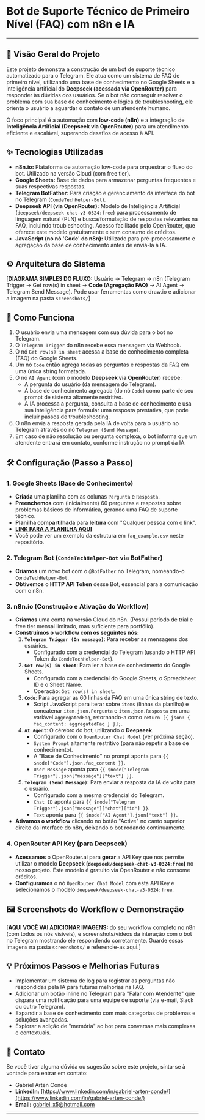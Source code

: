 # Bot de Suporte Técnico de Primeiro Nível (FAQ) com n8n e IA

---

## 🚀 Visão Geral do Projeto

Este projeto demonstra a construção de um bot de suporte técnico automatizado para o Telegram. Ele atua como um sistema de FAQ de primeiro nível, utilizando uma base de conhecimento no Google Sheets e a inteligência artificial do **Deepseek (acessada via OpenRouter)** para responder às dúvidas dos usuários. Se o bot não conseguir resolver o problema com sua base de conhecimento e lógica de troubleshooting, ele orienta o usuário a aguardar o contato de um atendente humano.

O foco principal é a automação com **low-code (n8n)** e a integração de **Inteligência Artificial (Deepseek via OpenRouter)** para um atendimento eficiente e escalável, superando desafios de acesso à API.

## ✨ Tecnologias Utilizadas

* **n8n.io:** Plataforma de automação low-code para orquestrar o fluxo do bot. Utilizado na versão Cloud (com free tier).
* **Google Sheets:** Base de dados para armazenar perguntas frequentes e suas respectivas respostas.
* **Telegram BotFather:** Para criação e gerenciamento da interface do bot no Telegram (`CondeTechHelper-Bot`).
* **Deepseek API (via OpenRouter):** Modelo de Inteligência Artificial (`deepseek/deepseek-chat-v3-0324:free`) para processamento de linguagem natural (PLN) e busca/formulação de respostas relevantes na FAQ, incluindo troubleshooting. Acesso facilitado pelo OpenRouter, que oferece este modelo gratuitamente e sem consumo de créditos.
* **JavaScript (no nó 'Code' do n8n):** Utilizado para pré-processamento e agregação da base de conhecimento antes de enviá-la à IA.

## ⚙️ Arquitetura do Sistema

[**DIAGRAMA SIMPLES DO FLUXO:** Usuário -> Telegram -> n8n (Telegram Trigger -> Get row(s) in sheet -> **Code (Agregação FAQ)** -> AI Agent -> Telegram Send Message). Pode usar ferramentas como draw.io e adicionar a imagem na pasta `screenshots/`]

## 🚀 Como Funciona

1.  O usuário envia uma mensagem com sua dúvida para o bot no Telegram.
2.  O `Telegram Trigger` do n8n recebe essa mensagem via Webhook.
3.  O nó `Get row(s) in sheet` acessa a base de conhecimento completa (FAQ) do Google Sheets.
4.  Um nó `Code` então agrega todas as perguntas e respostas da FAQ em uma única string formatada.
5.  O nó `AI Agent` (com o modelo **Deepseek via OpenRouter**) recebe:
    * A pergunta do usuário (da mensagem do Telegram).
    * A base de conhecimento agregada (do nó `Code`) como parte de seu prompt de sistema altamente restritivo.
    * A IA processa a pergunta, consulta a base de conhecimento e usa sua inteligência para formular uma resposta prestativa, que pode incluir passos de troubleshooting.
6.  O n8n envia a resposta gerada pela IA de volta para o usuário no Telegram através do nó `Telegram (Send Message)`.
7.  Em caso de não resolução ou pergunta complexa, o bot informa que um atendente entrará em contato, conforme instrução no prompt da IA.

## 🛠️ Configuração (Passo a Passo)

### 1. Google Sheets (Base de Conhecimento)

* **Criada** uma planilha com as colunas `Pergunta` e `Resposta`.
* **Preenchemos** com (inicialmente) 60 perguntas e respostas sobre problemas básicos de informática, gerando uma FAQ de suporte técnico.
* **Planilha compartilhada** para **leitura** com "Qualquer pessoa com o link".
* **[LINK PARA A PLANILHA AQUI](https://docs.google.com/spreadsheets/d/1dsOyz_VSDe_pBo9hRvWSaxJHNKUAvocDUNoGwk4yuvI/edit?usp=sharing)**
* Você pode ver um exemplo da estrutura em `faq_example.csv` neste repositório.

### 2. Telegram Bot (`CondeTechHelper-Bot` via BotFather)

* **Criamos** um novo bot com o `@BotFather` no Telegram, nomeando-o `CondeTechHelper-Bot`.
* **Obtivemos** o **HTTP API Token** desse Bot, essencial para a comunicação com o n8n.

### 3. n8n.io (Construção e Ativação do Workflow)

* **Criamos** uma conta na versão Cloud do n8n. (Possui período de trial e free tier mensal limitado, mas suficiente para portfólio).
* **Construímos o workflow com os seguintes nós:**
    1.  **`Telegram Trigger (On message)`**: Para receber as mensagens dos usuários.
        * Configurado com a credencial do Telegram (usando o HTTP API Token do `CondeTechHelper-Bot`).
    2.  **`Get row(s) in sheet`**: Para ler a base de conhecimento do Google Sheets.
        * Configurado com a credencial do Google Sheets, o Spreadsheet ID e o Sheet Name.
        * Operação: `Get row(s) in sheet`.
    3.  **`Code`**: Para agregar as 60 linhas da FAQ em uma única string de texto.
        * Script JavaScript para iterar sobre `items` (linhas da planilha) e concatenar `item.json.Pergunta` e `item.json.Resposta` em uma variável `aggregatedFaq`, retornando-a como `return [{ json: { faq_content: aggregatedFaq } }];`.
    4.  **`AI Agent`**: O cérebro do bot, utilizando o **Deepseek**.
        * Configurado com o `OpenRouter Chat Model` (ver próxima seção).
        * `System Prompt` altamente restritivo (para não repetir a base de conhecimento).
        * A "Base de Conhecimento" no prompt aponta para `{{ $node["Code"].json.faq_content }}`.
        * `User Message` aponta para `{{ $node["Telegram Trigger"].json["message"]["text"] }}`.
    5.  **`Telegram (Send Message)`**: Para enviar a resposta da IA de volta para o usuário.
        * Configurado com a mesma credencial do Telegram.
        * `Chat ID` aponta para `{{ $node["Telegram Trigger"].json["message"]["chat"]["id"] }}`.
        * `Text` aponta para `{{ $node["AI Agent"].json["text"] }}`.
* **Ativamos o workflow** clicando no botão "Active" no canto superior direito da interface do n8n, deixando o bot rodando continuamente.

### 4. OpenRouter API Key (para Deepseek)

* **Acessamos** o OpenRouter.ai para **gerar** a API Key que nos permite utilizar o modelo **Deepseek (`deepseek/deepseek-chat-v3-0324:free`)** no nosso projeto. Este modelo é gratuito via OpenRouter e não consome créditos.
* **Configuramos** o nó `OpenRouter Chat Model` com esta API Key e selecionamos o modelo `deepseek/deepseek-chat-v3-0324:free`.

## 🖼️ Screenshots do Workflow e Demonstração

[**AQUI VOCÊ VAI ADICIONAR IMAGENS:** do seu workflow completo no n8n (com todos os nós visíveis), e screenshots/vídeos da interação com o bot no Telegram mostrando ele respondendo corretamente. Guarde essas imagens na pasta `screenshots/` e referencie-as aqui.]

## 💡 Próximos Passos e Melhorias Futuras

* Implementar um sistema de log para registrar as perguntas não respondidas pela IA para futuras melhorias na FAQ.
* Adicionar um botão inline no Telegram para "Falar com Atendente" que dispara uma notificação para uma equipe de suporte (via e-mail, Slack ou outro Telegram).
* Expandir a base de conhecimento com mais categorias de problemas e soluções avançadas.
* Explorar a adição de "memória" ao bot para conversas mais complexas e contextuais.

## 🤝 Contato

Se você tiver alguma dúvida ou sugestão sobre este projeto, sinta-se à vontade para entrar em contato:

* Gabriel Arten Conde
* **LinkedIn:** [https://www.linkedin.com/in/gabriel-arten-conde/](https://www.linkedin.com/in/gabriel-arten-conde/)
* **Email:** [gabriel_x5@hotmail.com](mailto:gabriel_x5@hotmail.com)

---
